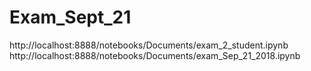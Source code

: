 # Exam_Sept_21
http://localhost:8888/notebooks/Documents/exam_2_student.ipynb 
http://localhost:8888/notebooks/Documents/exam_Sep_21_2018.ipynb 
